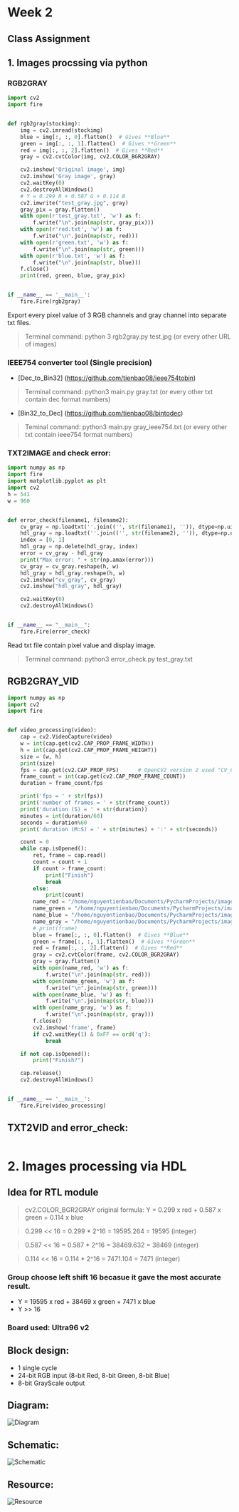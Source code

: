 
# Week 2
## Class Assignment

## 1. Images procssing via python
### RGB2GRAY
```py
import cv2
import fire


def rgb2gray(stockimg):
    img = cv2.imread(stockimg)
    blue = img[:, :, 0].flatten()  # Gives **Blue**
    green = img[:, :, 1].flatten()  # Gives **Green**
    red = img[:, :, 2].flatten()  # Gives **Red**
    gray = cv2.cvtColor(img, cv2.COLOR_BGR2GRAY)

    cv2.imshow('Original image', img)
    cv2.imshow('Gray image', gray)
    cv2.waitKey(0)
    cv2.destroyAllWindows()
    # Y = 0.299 R + 0.587 G + 0.114 B
    cv2.imwrite("test_gray.jpg", gray)
    gray_pix = gray.flatten()
    with open(r'test_gray.txt', 'w') as f:
        f.write("\n".join(map(str, gray_pix)))
    with open(r'red.txt', 'w') as f:
        f.write("\n".join(map(str, red)))
    with open(r'green.txt', 'w') as f:
        f.write("\n".join(map(str, green)))
    with open(r'blue.txt', 'w') as f:
        f.write("\n".join(map(str, blue)))
    f.close()
    print(red, green, blue, gray_pix)


if __name__ == '__main__':
    fire.Fire(rgb2gray)

```
Export every pixel value of 3 RGB channels and gray channel into separate txt files.
>Terminal command: python 3 rgb2gray.py test.jpg (or every other URL of images)
### IEEE754 converter tool (Single precision)
* [Dec_to_Bin32] (https://github.com/tienbao08/ieee754tobin)
>Terminal command: python3 main.py gray.txt (or every other txt contain dec format numbers)

* [Bin32_to_Dec] (https://github.com/tienbao08/bintodec)
>Teminal command: python3 main.py gray_ieee754.txt (or every other txt contain ieee754 format numbers)

### TXT2IMAGE and check error:
```py
import numpy as np
import fire
import matplotlib.pyplot as plt
import cv2
h = 541
w = 960


def error_check(filename1, filename2):
    cv_gray = np.loadtxt(''.join(('', str(filename1), '')), dtype=np.uint8)
    hdl_gray = np.loadtxt(''.join(('', str(filename2), '')), dtype=np.uint8)
    index = [0, 1]
    hdl_gray = np.delete(hdl_gray, index)
    error = cv_gray - hdl_gray
    print("Max error: " + str(np.amax(error)))
    cv_gray = cv_gray.reshape(h, w)
    hdl_gray = hdl_gray.reshape(h, w)
    cv2.imshow("cv_gray", cv_gray)
    cv2.imshow("hdl_gray", hdl_gray)

    cv2.waitKey(0)
    cv2.destroyAllWindows()


if __name__ == "__main__":
    fire.Fire(error_check)

```
Read txt file contain pixel value and display image.
>Terminal command: python3 error_check.py test_gray.txt

## RGB2GRAY_VID
```py
import numpy as np
import cv2
import fire


def video_processing(video):
    cap = cv2.VideoCapture(video)
    w = int(cap.get(cv2.CAP_PROP_FRAME_WIDTH))
    h = int(cap.get(cv2.CAP_PROP_FRAME_HEIGHT))
    size = (w, h)
    print(size)
    fps = cap.get(cv2.CAP_PROP_FPS)      # OpenCV2 version 2 used "CV_CAP_PROP_FPS"
    frame_count = int(cap.get(cv2.CAP_PROP_FRAME_COUNT))
    duration = frame_count/fps

    print('fps = ' + str(fps))
    print('number of frames = ' + str(frame_count))
    print('duration (S) = ' + str(duration))
    minutes = int(duration/60)
    seconds = duration%60
    print('duration (M:S) = ' + str(minutes) + ':' + str(seconds))

    count = 0
    while cap.isOpened():
        ret, frame = cap.read()
        count = count + 1
        if count > frame_count:
            print("Finish")
            break
        else:
            print(count)
        name_red = "/home/nguyentienbao/Documents/PycharmProjects/images_processing/red_frame/" + "red_vid_" + str(count) + ".txt"
        name_green = "/home/nguyentienbao/Documents/PycharmProjects/images_processing/green_frame/" + "green_vid_" + str(count) + ".txt"
        name_blue = "/home/nguyentienbao/Documents/PycharmProjects/images_processing/blue_frame/" + "blue_vid_" + str(count) + ".txt"
        name_gray = "/home/nguyentienbao/Documents/PycharmProjects/images_processing/gray_frame/" + "gray_vid_" + str(count) + ".txt"
        # print(frame)
        blue = frame[:, :, 0].flatten()  # Gives **Blue**
        green = frame[:, :, 1].flatten()  # Gives **Green**
        red = frame[:, :, 2].flatten()  # Gives **Red**
        gray = cv2.cvtColor(frame, cv2.COLOR_BGR2GRAY)
        gray = gray.flatten()
        with open(name_red, 'w') as f:
            f.write("\n".join(map(str, red)))
        with open(name_green, 'w') as f:
            f.write("\n".join(map(str, green)))
        with open(name_blue, 'w') as f:
            f.write("\n".join(map(str, blue)))
        with open(name_gray, 'w') as f:
            f.write("\n".join(map(str, gray)))
        f.close()
        cv2.imshow('frame', frame)
        if cv2.waitKey(1) & 0xFF == ord('q'):
            break

    if not cap.isOpened():
        print("Finish?")

    cap.release()
    cv2.destroyAllWindows()


if __name__ == '__main__':
    fire.Fire(video_processing)

```

## TXT2VID and error_check:
```py

```
# 2. Images processing via HDL
## Idea for RTL module
> cv2.COLOR_BGR2GRAY original formula: Y = 0.299 x red + 0.587 x green + 0.114 x blue


> 0.299 << 16 = 0.299 * 2^16 = 19595.264 = 19595 (integer)


> 0.587 << 16 = 0.587 * 2^16 = 38469.632 = 38469 (integer)


> 0.114 << 16 = 0.114 * 2^16 = 7471.104 = 7471 (integer)


### Group choose left shift 16 becasue it gave the most accurate result.
 - Y = 19595 x red + 38469 x green + 7471 x blue
 - Y >> 16
### Board used: Ultra96 v2
## Block design: 
 - 1 single cycle
 - 24-bit RGB input (8-bit Red, 8-bit Green, 8-bit Blue)
 - 8-bit GrayScale output
## Diagram:
![Diagram](https://user-images.githubusercontent.com/76895207/112758451-a95d2200-9018-11eb-942e-c7e3de2379d7.png)
## Schematic:
![Schematic](https://user-images.githubusercontent.com/76895207/112743851-1c3cad80-8fc5-11eb-90f9-ad5850893e08.png)
## Resource:
![Resource](https://user-images.githubusercontent.com/76895207/112743867-2b236000-8fc5-11eb-8a4c-d6eb8f67ca32.png)







